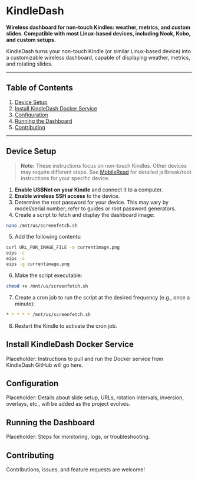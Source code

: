 # KindleDash
**Wireless dashboard for non-touch Kindles: weather, metrics, and custom slides. Compatible with most Linux-based devices, including Nook, Kobo, and custom setups.**

KindleDash turns your non-touch Kindle (or similar Linux-based device) into a customizable wireless dashboard, capable of displaying weather, metrics, and rotating slides.

---

## Table of Contents

1. [Device Setup](#device-setup)  
2. [Install KindleDash Docker Service](#install-kindledash-docker-service)  
3. [Configuration](#configuration)  
4. [Running the Dashboard](#running-the-dashboard)  
5. [Contributing](#contributing)  

---

## Device Setup

> **Note:** These instructions focus on non-touch Kindles. Other devices may require different steps. See [MobileRead](https://www.mobileread.com/) for detailed jailbreak/root instructions for your specific device.

1. **Enable USBNet on your Kindle** and connect it to a computer.  
2. **Enable wireless SSH access** to the device.  
3. Determine the root password for your device. This may vary by model/serial number; refer to guides or root password generators.  
4. Create a script to fetch and display the dashboard image:  
```bash
nano /mnt/us/screenfetch.sh
```
5. Add the following contents:
```bash
curl URL_FOR_IMAGE_FILE -o currentimage.png
eips -c
eips -c
eips -g currentimage.png
```
6. Make the script executable:
```bash
chmod +x /mnt/us/screenfetch.sh
```
7. Create a cron job to run the script at the desired frequency (e.g., once a minute):
```bash
* * * * * /mnt/us/screenfetch.sh
```
8. Restart the Kindle to activate the cron job.

## Install KindleDash Docker Service

Placeholder: Instructions to pull and run the Docker service from KindleDash GitHub
 will go here.

## Configuration

Placeholder: Details about slide setup, URLs, rotation intervals, inversion, overlays, etc., will be added as the project evolves.

## Running the Dashboard

Placeholder: Steps for monitoring, logs, or troubleshooting.

## Contributing

Contributions, issues, and feature requests are welcome!





































